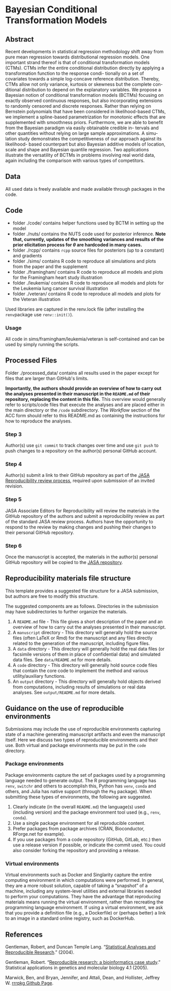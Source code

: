 Bayesian Conditional Transformation Models
================

## Abstract
Recent developments in statistical regression methodology shift away from pure mean
regression towards distributional regression models. One important strand thereof is
that of conditional transformation models (CTMs). CTMs infer the entire conditional
distribution directly by applying a transformation function to the response condi-
tionally on a set of covariates towards a simple log-concave reference distribution.
Thereby, CTMs allow not only variance, kurtosis or skewness but the complete con-
ditional distribution to depend on the explanatory variables. We propose a Bayesian
notion of conditional transformation models (BCTMs) focusing on exactly observed
continuous responses, but also incorporating extensions to randomly censored and
discrete responses. Rather than relying on Bernstein polynomials that have been
considered in likelihood-based CTMs, we implement a spline-based parametrization
for monotonic effects that are supplemented with smoothness priors. Furthermore,
we are able to benefit from the Bayesian paradigm via easily obtainable credible in-
tervals and other quantities without relying on large sample approximations. A simu-
lation study demonstrates the competitiveness of our approach against its likelihood-
based counterpart but also Bayesian additive models of location, scale and shape and
Bayesian quantile regression. Two applications illustrate the versatility of BCTMs
in problems involving real world data, again including the comparison with various
types of competitors.

## Data
All used data is freely available and made available through packages in the code.

## Code
- folder ./code/ contains helper functions used by BCTM in setting up the model
- folder ./nuts/ contains the NUTS code used for posterior inference. **Note that, currently, updates of the smoothing variances and results of the prior elicitation process for $\theta$ are hardcoded in many cases.**
- folder ./rcpp/ contains `rcpp` source files for posteriors (up to a constant) and gradients
- folder ./sims/ contains R code to reproduce all simulations and plots from the paper and the supplement
- folder ./framingham/ contains R code to reproduce all models and plots for the Framingham heart study illustration
- folder ./leukemia/ contains R code to reproduce all models and plots for the Leukemia lung cancer survival illustration
- folder ./veteran/ contains R code to reproduce all models and plots for the Veteran illustration

Used libraries are captured in the renv.lock file (after installing the `renv`package use `renv::init()`).

### Usage
All code in sims/framingham/leukemia/veteran is self-contained and can be used by simply running the scripts.


## Processed Files
Folder ./processed_data/ contains all results used in the paper except for files that are larger than GitHub's limits.

**Importantly, the authors should provide an overview of how to carry
out the analyses presented in their manuscript in the `README.md` of their
repository, replacing the content in this file.** This overview would
generally refer to scripts/code files that execute the analyses and are
placed either in the main directory or the `/code` subdirectory. The
*Workflow* section of the ACC form should refer to this README.md as
containing the instructions for how to reproduce the analyses.

### Step 3

Author(s) use `git commit` to track changes over time and use `git push`
to push changes to a repository on the author(s) personal GitHub
account.

### Step 4

Author(s) submit a link to their GitHub repository as part of the [JASA
Reproducibility review process](https://jasa-acs.github.io/repro-guide/),
required upon submission of an invited revision.

### Step 5

JASA Associate Editors for Reproducibility will review the materials in
the GitHub repository of the authors and submit a
reproducibility review as part of the standard JASA review process.
Authors have the opportunity to respond to the review by making changes
and pushing their changes to their personal GitHub repository.

### Step 6

Once the manuscript is accepted, the materials in the author(s) personal
GitHub repository will be copied to the [JASA repository](https://github.com/jasa-acs).

## Reproducibility materials file structure

This template provides a suggested file structure for a JASA submission, but authors are free
to modify this structure.

The suggested components are as follows. Directories in the submission may have subdirectories to
further organize the materials.

1.  A `README.md` file - This file gives a short description of the
    paper and an overview of how to carry out the analyses presented in their manuscript.
2.  A `manuscript` directory - This directory will generally hold the source files
    (often LaTeX or Rmd) for the manuscript and any files directly related to the
    generation of the manuscript, including figure files.
3.  A `data` directory - This directory will generally hold the real data files 
    (or facsimile versions of them in place of confidential data) and simulated data files.
    See `data/README.md` for more details. 
4.  A `code` directory - This directory will generally hold 
    source code files that contain the core code to implement the method and various utility/auxiliary functions.
5.  An `output` directory - This directory will generally hold objects derived
    from computations, including results of simulations or real data analyses. See `output/README.md` for more details.

## Guidance on the use of reproducible environments

Submissions may include the use of reproducible environments capturing
state of a machine generating manuscript artifacts and even the
manuscript itself. Here we discuss two types of reproducible
environments and their use. Both virtual and package environments may be
put in the `code` directory.

### Package environments

Package environments capture the set of packages used by a programming
language needed to generate output. The R programming language has
`renv`, `switchr` and others to accomplish this, Python has `venv`,
`conda` and others, and Julia has native support (through the `Pkg`
package). When submitting these types of environments, the following are
suggested.

1.  Clearly indicate (in the overall `README.md`) the language(s) used (including version) 
    and the package environment tool used (e.g., `renv`, `conda`).
2.  Use a single package environment for all reproducible content.
3.  Prefer packages from package archives (CRAN, Bioconductor,
    RForge.net for example).
4.  If you use packages from a code repository (GitHub, GitLab, etc.)
    then use a release version if possible, or indicate the commit used. You could also consider
    forking the repository and providing a release.

### Virtual environments

Virtual environments such as Docker and Singlarity capture
the entire computing environment in which computations were performed.
In general, they are a more robust solution, capable of taking a
“snapshot” of a machine, including any system-level utilities and
external libraries needed to perform your computations. They have the
advantage that reproducing materials means running the virtual
environment, rather than recreating the programming language environment.
If using a virtual environment, we ask that 
you provide a definition file (e.g., a Dockerfile) or (perhaps better)
a link to an image in a standard online registry, such as DockerHub.

## References

Gentleman, Robert, and Duncan Temple Lang. “[Statistical Analyses and
Reproducible
Research](http://biostats.bepress.com/cgi/viewcontent.cgi?article=1001&context=bioconductor).”
(2004).

Gentleman, Robert. “[Reproducible research: a bioinformatics case
study](https://www.degruyter.com/document/doi/10.2202/1544-6115.1034/html).”
Statistical applications in genetics and molecular biology 4.1 (2005).

Marwick, Ben, and Bryan, Jennifer, and Attali, Dean, and Hollister,
Jeffrey W. [rrrpkg Github Page](https://github.com/ropensci/rrrpkg).
